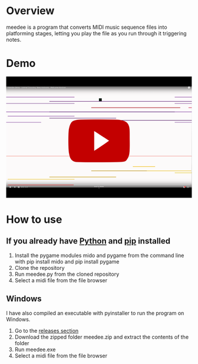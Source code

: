 # Overview
meedee is a program that converts MIDI music sequence files into platforming stages, letting you play the file as you run through it triggering notes.
# Demo <br />
[![meedee demo New Horizons](images/youtubelink.png)](http://www.youtube.com/watch?v=nwZ-B55gXpc  "meedee demo - Animal Crossing: New Horizons - Welcome Horizon")
# How to use
## If you already have [Python](https://www.python.org/) and [pip](https://pypi.org/project/pip/) installed
1. Install the pygame modules mido and pygame from the command line with pip install mido and pip install pygame
1. Clone the repository 
1. Run meedee.py from the cloned repository
1. Select a midi file from the file browser
## Windows
I have also compiled an executable with pyinstaller to run the program on Windows. 
1. Go to the [releases section](https://github.com/Hadddock/meedee/releases)
1. Download the zipped folder meedee.zip and extract the contents of the folder
1. Run meedee.exe
1. Select a midi file from the file browser

